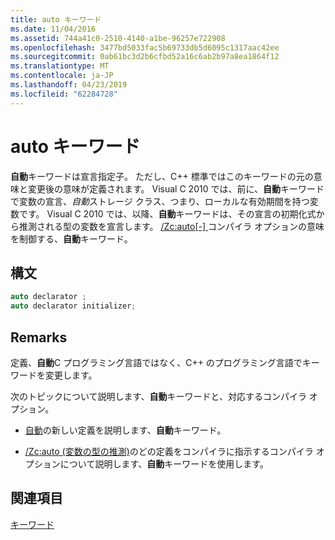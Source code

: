 ```yaml
---
title: auto キーワード
ms.date: 11/04/2016
ms.assetid: 744a41c0-2510-4140-a1be-96257e722908
ms.openlocfilehash: 3477bd5033fac5b69733db5d6095c1317aac42ee
ms.sourcegitcommit: 0ab61bc3d2b6cfbd52a16c6ab2b97a8ea1864f12
ms.translationtype: MT
ms.contentlocale: ja-JP
ms.lasthandoff: 04/23/2019
ms.locfileid: "62284728"
---
```

# <a name="auto-keyword"></a>auto キーワード

**自動**キーワードは宣言指定子。 ただし、C++ 標準ではこのキーワードの元の意味と変更後の意味が定義されます。 Visual C 2010 では、前に、**自動**キーワードで変数の宣言、*自動*ストレージ クラス、つまり、ローカルな有効期間を持つ変数です。 Visual C 2010 では、以降、**自動**キーワードは、その宣言の初期化式から推測される型の変数を宣言します。 [/Zc:auto&#91;-&#93; ](../build/reference/zc-auto-deduce-variable-type.md)コンパイラ オプションの意味を制御する、**自動**キーワード。

## <a name="syntax"></a>構文

```cpp
auto declarator ;
auto declarator initializer;
```

## <a name="remarks"></a>Remarks

定義、**自動**C プログラミング言語ではなく、C++ のプログラミング言語でキーワードを変更します。

次のトピックについて説明します、**自動**キーワードと、対応するコンパイラ オプション。

- [自動](../cpp/auto-cpp.md)の新しい定義を説明します、**自動**キーワード。

- [/Zc:auto (変数の型の推測)](../build/reference/zc-auto-deduce-variable-type.md)のどの定義をコンパイラに指示するコンパイラ オプションについて説明します、**自動**キーワードを使用します。

## <a name="see-also"></a>関連項目

[キーワード](../cpp/keywords-cpp.md)